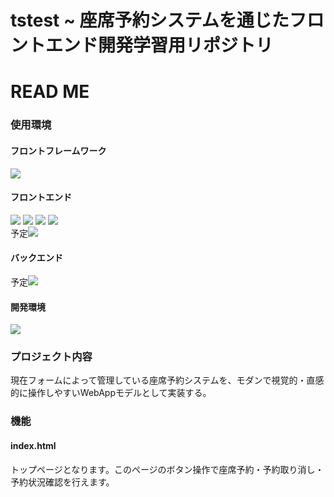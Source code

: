 # tstest ~ 座席予約システムを通じたフロントエンド開発学習用リポジトリ

<!-- this is comment : ctrl+?-->
# READ ME
### 使用環境
#### フロントフレームワーク
<img src="https://img.shields.io/badge/-node.js-000000.svg?logo=node.js&style=for-the-badge"></img>

#### フロントエンド
<img src="https://img.shields.io/badge/-html5-000000.svg?logo=html5&style=for-the-badge"></img>
<img src="https://img.shields.io/badge/-css3-000000.svg?logo=css3&style=for-the-badge"></img>
<img src="https://img.shields.io/badge/-typescript-000000.svg?logo=typescript&style=for-the-badge"></img>
<img src="https://img.shields.io/badge/-javascript-000000.svg?logo=javascript&style=for-the-badge"></img><br>
予定<img src="https://img.shields.io/badge/-googleappsscript-000000.svg?logo=googleappsscript&style=for-the-badge"></img>

#### バックエンド
予定<img src="https://img.shields.io/badge/-googlesheets-000000.svg?logo=googlesheets&style=for-the-badge"></img>

#### 開発環境
<img src="https://img.shields.io/badge/-vscode-000000.svg?logo=visualstudiocode&style=for-the-badge"></img>

### プロジェクト内容
現在フォームによって管理している座席予約システムを、モダンで視覚的・直感的に操作しやすいWebAppモデルとして実装する。

### 機能
#### index.html
トップページとなります。このページのボタン操作で座席予約・予約取り消し・予約状況確認を行えます。
#### 